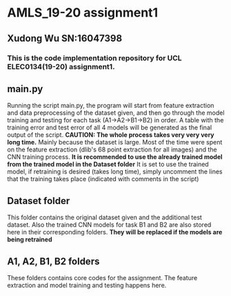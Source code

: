 # AMLS_19-20 assignment1
## Xudong Wu SN:16047398

### This is the code implementation repository for UCL ELEC0134(19-20) assignment1.


## main.py
Running the script main.py, the program will start from feature extraction and data preprocessing of the dataset given, and then go through the model training and testing for each task (A1->A2->B1->B2) in order. A table with the training error and test error of all 4 models will be generated as the final output of the script. **CAUTION: The whole process takes very very very long time.** Mainly because the dataset is large. Most of the time were spent on the feature extraction (dlib's 68 point extraction for all images) and the CNN training process. **It is recommended to use the already trained model from the trained model in the Dataset folder** It is set to use the trained model, if retraining is desired (takes long time), simply uncomment the lines that the training takes place (indicated with comments in the script)

## Dataset folder
This folder contains the original dataset given and the additional test dataset. Also the trained CNN models for task B1 and B2 are also stored here in their corresponding folders. **They will be replaced if the models are being retrained**

## A1, A2, B1, B2 folders
These folders contains core codes for the assignment. The feature extraction and model training and testing happens here.
